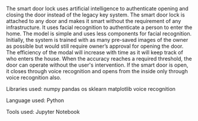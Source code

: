 The smart door lock uses artificial intelligence to authenticate opening and closing the door
instead of the legacy key system. The smart door lock is attached to any door and makes it smart
without the requirement of any infrastructure. It uses facial recognition to authenticate a person
to enter the home. The model is simple and uses less components for facial recognition. Initially,
the system is trained with as many pre-saved images of the owner as possible but would still
require owner’s approval for opening the door. The efficiency of the modal will increase with
time as it will keep track of who enters the house. When the accuracy reaches a required
threshold, the door can operate without the user's intervention. If the smart door is open, it closes
through voice recognition and opens from the inside only through voice recognition also.

Libraries used:
numpy
pandas
os
sklearn
matplotlib
voice recognition

Language used:
Python

Tools used: 
Jupyter Notebook 

